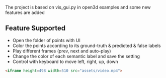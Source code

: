 The project is based on vis_gui.py in open3d examples and some new features are added

## Feature Supported

* Open the folder of points with UI
* Color the points according to its ground-truth & predicted & false labels
* Play different frames (prev, next and auto-play)
* Change the color of each semantic label and save the setting
* Control with keyboard to move left, right, up, down

```html
<iframe height=498 width=510 src="assets/video.mp4">
```

